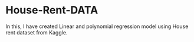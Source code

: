 # House-Rent-DATA
In this, I have created Linear and  polynomial regression model using House rent dataset from Kaggle.
